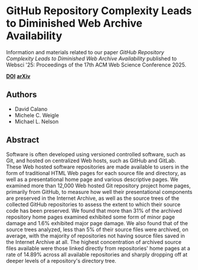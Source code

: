 # GitHub Repository Complexity Leads to Diminished Web Archive Availability
Information and materials related to our paper *GitHub Repository Complexity Leads to Diminished Web Archive Availability* published to Websci '25: Proceedings of the 17th ACM Web Science Conference 2025.

**[DOI](https://doi.org/10.1145/3717867.3717920)**
**[arXiv](https://arxiv.org/abs/2505.15042)**

## Authors

- David Calano
- Michele C. Weigle
- Michael L. Nelson

## Abstract

Software is often developed using versioned controlled software, such as Git, and hosted on centralized Web hosts, such as GitHub and GitLab. These Web hosted software repositories are made available to users in the form of traditional HTML Web pages for each source file and directory, as well as a presentational home page and various descriptive pages. We examined more than 12,000 Web hosted Git repository project home pages, primarily from GitHub, to measure how well their presentational components are preserved in the Internet Archive, as well as the source trees of the collected GitHub repositories to assess the extent to which their source code has been preserved. We found that more than 31% of the archived repository home pages examined exhibited some form of minor page damage and 1.6% exhibited major page damage. We also found that of the source trees analyzed, less than 5% of their source files were archived, on average, with the majority of repositories not having source files saved in the Internet Archive at all. The highest concentration of archived source files available were those linked directly from repositories' home pages at a rate of 14.89% across all available repositories and sharply dropping off at deeper levels of a repository's directory tree.
